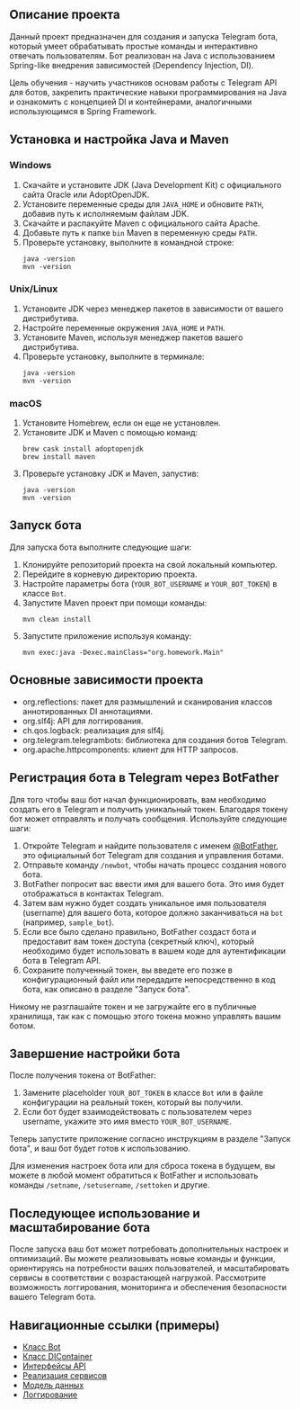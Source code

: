 ## Описание проекта

Данный проект предназначен для создания и запуска Telegram бота, который умеет обрабатывать простые команды и интерактивно отвечать пользователям. Бот реализован на Java с использованием Spring-like внедрения зависимостей (Dependency Injection, DI).

Цель обучения - научить участников основам работы с Telegram API для ботов, закрепить практические навыки программирования на Java и ознакомить с концепцией DI и контейнерами, аналогичными использующимся в Spring Framework.

## Установка и настройка Java и Maven

### Windows

1. Скачайте и установите JDK (Java Development Kit) с официального сайта Oracle или AdoptOpenJDK.
2. Установите переменные среды для `JAVA_HOME` и обновите `PATH`, добавив путь к исполняемым файлам JDK.
3. Скачайте и распакуйте Maven с официального сайта Apache.
4. Добавьте путь к папке `bin` Maven в переменную среды `PATH`.
5. Проверьте установку, выполните в командной строке:
   ```
   java -version
   mvn -version
   ```

### Unix/Linux

1. Установите JDK через менеджер пакетов в зависимости от вашего дистрибутива.
2. Настройте переменные окружения `JAVA_HOME` и `PATH`.
3. Установите Maven, используя менеджер пакетов вашего дистрибутива.
4. Проверьте установку, выполните в терминале:
   ```
   java -version
   mvn -version
   ```

### macOS

1. Установите Homebrew, если он еще не установлен.
2. Установите JDK и Maven с помощью команд:
   ```
   brew cask install adoptopenjdk
   brew install maven
   ```
3. Проверьте установку JDK и Maven, запустив:
   ```
   java -version
   mvn -version
   ```

## Запуск бота

Для запуска бота выполните следующие шаги:

1. Клонируйте репозиторий проекта на свой локальный компьютер.
2. Перейдите в корневую директорию проекта.
3. Настройте параметры бота (`YOUR_BOT_USERNAME` и `YOUR_BOT_TOKEN`) в классе `Bot`.
4. Запустите Maven проект при помощи команды:
   ```
   mvn clean install
   ```
5. Запустите приложение используя команду:
   ```
   mvn exec:java -Dexec.mainClass="org.homework.Main"
   ```

## Основные зависимости проекта

- org.reflections: пакет для размышлений и сканирования классов аннотированных DI аннотациями.
- org.slf4j: API для логгирования.
- ch.qos.logback: реализация для slf4j.
- org.telegram.telegrambots: библиотека для создания ботов Telegram.
- org.apache.httpcomponents: клиент для HTTP запросов.

## Регистрация бота в Telegram через BotFather

Для того чтобы ваш бот начал функционировать, вам необходимо создать его в Telegram и получить уникальный токен. Благодаря токену бот может отправлять и получать сообщения. Используйте следующие шаги:

1. Откройте Telegram и найдите пользователя с именем [@BotFather](https://t.me/botfather), это официальный бот Telegram для создания и управления ботами.
2. Отправьте команду `/newbot`, чтобы начать процесс создания нового бота.
3. BotFather попросит вас ввести имя для вашего бота. Это имя будет отображаться в контактах Telegram.
4. Затем вам нужно будет создать уникальное имя пользователя (username) для вашего бота, которое должно заканчиваться на `bot` (например, `sample_bot`).
5. Если все было сделано правильно, BotFather создаст бота и предоставит вам токен доступа (секретный ключ), который необходимо будет использовать в вашем коде для аутентификации бота в Telegram API.
6. Сохраните полученный токен, вы введете его позже в конфигурационный файл или передадите непосредственно в код бота, как описано в разделе "Запуск бота".

Никому не разглашайте токен и не загружайте его в публичные хранилища, так как с помощью этого токена можно управлять вашим ботом.

## Завершение настройки бота

После получения токена от BotFather:

1. Замените placeholder `YOUR_BOT_TOKEN` в классе `Bot` или в файле конфигурации на реальный токен, который вы получили.
2. Если бот будет взаимодействовать с пользователем через username, укажите это имя вместо `YOUR_BOT_USERNAME`.

Теперь запустите приложение согласно инструкциям в разделе "Запуск бота", и ваш бот будет готов к использованию.

Для изменения настроек бота или для сброса токена в будущем, вы можете в любой момент обратиться к BotFather и использовать команды `/setname`, `/setusername`, `/settoken` и другие.

## Последующее использование и масштабирование бота

После запуска ваш бот может потребовать дополнительных настроек и оптимизаций. Вы можете реализовывать новые команды и функции, ориентируясь на потребности ваших пользователей, и масштабировать сервисы в соответствии с возрастающей нагрузкой. Рассмотрите возможность логгирования, мониторинга и обеспечения безопасности вашего Telegram бота.

## Навигационные ссылки (примеры)

- [Класс Bot](src/main/java/org/homework/bot/Bot.java)
- [Класс DIContainer](src/main/java/org/homework/di/DIContainer.java)
- [Интерфейсы API](src/main/java/org/homework/api)
- [Реализация сервисов](src/main/java/org/homework/services)
- [Модель данных](src/main/java/org/homework/model)
- [Логгирование](src/main/java/org/homework/logger)
